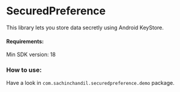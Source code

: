 # SecuredPreference
This library lets you store data secretly using Android KeyStore.

#### Requirements:

Min SDK version: 18

### How to use:

Have a look in `com.sachinchandil.securedpreference.demo` package.
